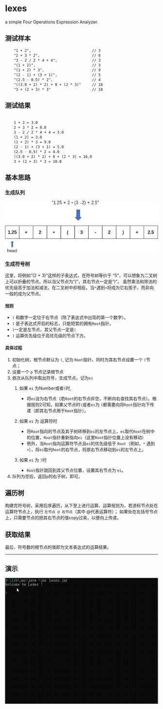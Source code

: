 # lexes

a simple Four Operations Expression Analyzer.



## 测试样本

```text
    "1 + 2",                            // 3
    "2 + 3 * 2",                        // 8
    "3 - 2 / 2 * 4 + 4",                // 3
    "(1 + 2)",                          // 3
    "(1 + 2) * 3",                      // 9
    "(2 - 1) + (3 + 1)",                // 5
    "(2.5 - 0.5) * 2",                  // 4
    "((3.0 + 2) * 2) + 0 + (2 * 3)"     // 16
    "3 + (2 + 3) * 3"                   // 18

```

## 测试结果

```text

    1 + 2 = 3.0
    2 + 3 * 2 = 8.0
    3 - 2 / 2 * 4 + 4 = 3.0
    (1 + 2) = 3.0
    (1 + 2) * 3 = 9.0
    (2 - 1) + (3 + 1) = 5.0
    (2.5 - 0.5) * 2 = 4.0
    ((3.0 + 2) * 2) + 0 + (2 * 3) = 16.0
    3 + (2 + 3) * 3 = 18.0

```

## 基本思路

### 生成队列

![生成队列](assets/created-symbols-queue.png)

### 生成符号树

这里，将例如“(2 + 3)”这样的子表达式，在符号树等价于 “5”，可以想象为二叉树上可以折叠的节点。所以当父节点为“(”，其右节点一定是”)“。
虽然乘法和除法的优先级高于加法和减法，在二叉树中却相反。当`*`遇到`+`将成为它右孩子，而非向一般的成为父节点。

#### 规则

- `(` 和数字一定位于右节点（除了表达式中出现的第一个数字）。
- `(` 是子表达式开启的标志，只能短暂的拥有`Root`指针。
- `)`一定是左节点，其父节点一定是`(`
- `)` 运算优先级位于高优先级的节点下方。

#### 具体过程

1. 初始化树，根节点默认为 `(`, 记为 `Root`指针。同时为其右节点设置一个 `)`节点；
2. 设置一个 `p` 节点记录根节点
3. 依次从队列中取出符号，生成节点，记为`ei`
   1. 如果 `ei` 为Number或者`(`时, 
      - 将`ei`设为右节点（若`Root`的右节点非空，不断向右查找其右节点）。根据规则2可知，如果父节点时`(`或者`ei`为
        `(`都需要向将`Root`指针向下传递（即其右节点用于`Root`指针）。

   2. 如果 `ei` 为 运算符时
      - 将`Root`指向的节点及其子树转移到`ei`的左节点上，`ei`取代`Root`在树中的位置，`Root`指针重新指向`ei`（这里`Root`指针位置上没有移动）
      - 例外，当`Root`指向运算符节点且`ei`的优先级低于 `Root`（例如，`*` 遇到 `+`），将`ei`取代`Root`的右节点，将原右节点移动到`ei`的左节点上，
   
   3. 如果 `ei` 为 `)`时
      - `Root`指针跳回到其父节点位置，设置其右节点为 `ei`。
4. 队列为空后，返回`p`的右子树，即可。

## 遍历树

构建完符号树，采用后序遍历，从下至上进行运算。运算规则为，若游标节点处在运算符节点上，执行 `左节点 @ 右节点`（其中 @代表运算符）；
如果处在左括号节点上，只需要节点的把其右节点的值copy过来，以便向上传递。

## 获取结果

最后，符号数的根节点的值即为文本表达式的运算结果。



------------

## 演示

![](assets/2020-12-24-17-09-18.gif)
